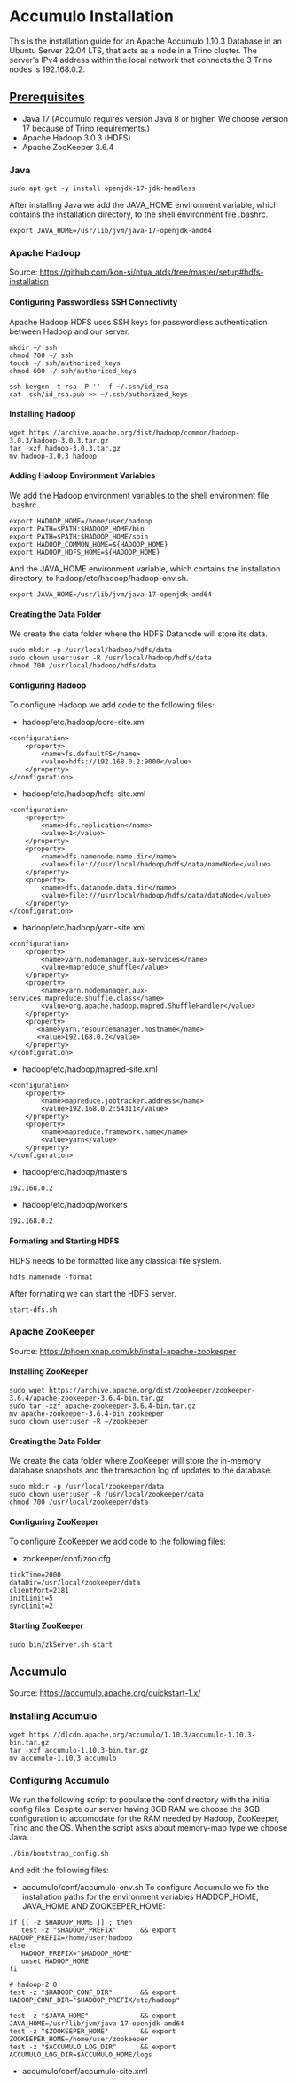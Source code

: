 # Accumulo Installation
This is the installation guide for an Apache Accumulo 1.10.3 Database in an Ubuntu Server 22.04 LTS, that acts as a node in a Trino cluster. The server's IPv4 address within the local network that connects the 3 Trino nodes is 192.168.0.2.

## [Prerequisites](https://accumulo.apache.org/release/accumulo-1.10.0/#minimum-requirements)
- Java 17 (Accumulo requires version Java 8 or higher. We choose version 17 because of Trino requirements.)
- Apache Hadoop 3.0.3 (HDFS)
- Apache ZooKeeper 3.6.4

### Java
```
sudo apt-get -y install openjdk-17-jdk-headless
```
After installing Java we add the JAVA_HOME environment variable, which contains the installation directory, to the shell environment file .bashrc.
```
export JAVA_HOME=/usr/lib/jvm/java-17-openjdk-amd64
```

### Apache Hadoop
Source: https://github.com/kon-si/ntua_atds/tree/master/setup#hdfs-installation

#### Configuring Passwordless SSH Connectivity
Apache Hadoop HDFS uses SSH keys for passwordless authentication between Hadoop and our server.
```
mkdir ~/.ssh
chmod 700 ~/.ssh
touch ~/.ssh/authorized_keys
chmod 600 ~/.ssh/authorized_keys

ssh-keygen -t rsa -P '' -f ~/.ssh/id_rsa
cat .ssh/id_rsa.pub >> ~/.ssh/authorized_keys
```

#### Installing Hadoop
```
wget https://archive.apache.org/dist/hadoop/common/hadoop-3.0.3/hadoop-3.0.3.tar.gz
tar -xzf hadoop-3.0.3.tar.gz 
mv hadoop-3.0.3 hadoop
```

#### Adding Hadoop Environment Variables
We add the Hadoop environment variables to the shell environment file .bashrc.
```
export HADOOP_HOME=/home/user/hadoop
export PATH=$PATH:$HADOOP_HOME/bin
export PATH=$PATH:$HADOOP_HOME/sbin
export HADOOP_COMMON_HOME=${HADOOP_HOME}
export HADOOP_HDFS_HOME=${HADOOP_HOME}
```
And the JAVA_HOME environment variable, which contains the installation directory, to hadoop/etc/hadoop/hadoop-env.sh.
```
export JAVA_HOME=/usr/lib/jvm/java-17-openjdk-amd64
```
#### Creating the Data Folder
We create the data folder where the HDFS Datanode will store its data.
```
sudo mkdir -p /usr/local/hadoop/hdfs/data
sudo chown user:user -R /usr/local/hadoop/hdfs/data
chmod 700 /usr/local/hadoop/hdfs/data
```

#### Configuring Hadoop
To configure Hadoop we add code to the following files:
- hadoop/etc/hadoop/core-site.xml
```
<configuration>
    <property>
        <name>fs.defaultFS</name>
        <value>hdfs://192.168.0.2:9000</value>
    </property>
</configuration>
```
- hadoop/etc/hadoop/hdfs-site.xml
```
<configuration>
    <property>
        <name>dfs.replication</name>
        <value>1</value>
    </property>
    <property>
        <name>dfs.namenode.name.dir</name>
        <value>file:///usr/local/hadoop/hdfs/data/nameNode</value>
    </property>
    <property>
        <name>dfs.datanode.data.dir</name>
        <value>file:///usr/local/hadoop/hdfs/data/dataNode</value>
    </property>
</configuration>
```
- hadoop/etc/hadoop/yarn-site.xml
```
<configuration>
    <property>
        <name>yarn.nodemanager.aux-services</name>
        <value>mapreduce_shuffle</value>
    </property>
    <property>
        <name>yarn.nodemanager.aux-services.mapreduce.shuffle.class</name>
        <value>org.apache.hadoop.mapred.ShuffleHandler</value>
    </property>
    <property>
       <name>yarn.resourcemanager.hostname</name>
       <value>192.168.0.2</value>
    </property>
</configuration>
```
- hadoop/etc/hadoop/mapred-site.xml
```
<configuration>
    <property>
        <name>mapreduce.jobtracker.address</name>
        <value>192.168.0.2:54311</value>
    </property>
    <property>
        <name>mapreduce.framework.name</name>
        <value>yarn</value>
    </property>
</configuration>
```
- hadoop/etc/hadoop/masters
```
192.168.0.2
```
- hadoop/etc/hadoop/workers
```
192.168.0.2
```

#### Formating and Starting HDFS
HDFS needs to be formatted like any classical file system.
```
hdfs namenode -format
```
After formating we can start the HDFS server.
```
start-dfs.sh
```

### Apache ZooKeeper
Source: https://phoenixnap.com/kb/install-apache-zookeeper

#### Installing ZooKeeper
```
sudo wget https://archive.apache.org/dist/zookeeper/zookeeper-3.6.4/apache-zookeeper-3.6.4-bin.tar.gz
sudo tar -xzf apache-zookeeper-3.6.4-bin.tar.gz
mv apache-zookeeper-3.6.4-bin zookeeper
sudo chown user:user -R ~/zookeeper
```

#### Creating the Data Folder
We create the data folder where ZooKeeper will store the in-memory database snapshots and the transaction log of updates to the database.
```
sudo mkdir -p /usr/local/zookeeper/data
sudo chown user:user -R /usr/local/zookeeper/data
chmod 700 /usr/local/zookeeper/data
```

#### Configuring ZooKeeper
To configure ZooKeeper we add code to the following files:
- zookeeper/conf/zoo.cfg
```
tickTime=2000
dataDir=/usr/local/zookeeper/data
clientPort=2181
initLimit=5
syncLimit=2
```

#### Starting ZooKeeper
```
sudo bin/zkServer.sh start
```

## Accumulo
Source: https://accumulo.apache.org/quickstart-1.x/

### Installing Accumulo
```
wget https://dlcdn.apache.org/accumulo/1.10.3/accumulo-1.10.3-bin.tar.gz
tar -xzf accumulo-1.10.3-bin.tar.gz
mv accumulo-1.10.3 accumulo
```

### Configuring Accumulo
We run the following script to populate the conf directory with the initial config files. Despite our server having 8GB RAM we choose the 3GB configuration to accomodate for the RAM needed by Hadoop, ZooKeeper, Trino and the OS. When the script asks about memory-map type we choose Java.
```
./bin/bootstrap_config.sh
```
And edit the following files:
- accumulo/conf/accumulo-env.sh
To configure Accumulo we fix the installation paths for the environment variables HADDOP_HOME, JAVA_HOME AND ZOOKEEPER_HOME:
```
if [[ -z $HADOOP_HOME ]] ; then
   test -z "$HADOOP_PREFIX"      && export HADOOP_PREFIX=/home/user/hadoop
else
   HADOOP_PREFIX="$HADOOP_HOME"
   unset HADOOP_HOME
fi

# hadoop-2.0:
test -z "$HADOOP_CONF_DIR"       && export HADOOP_CONF_DIR="$HADOOP_PREFIX/etc/hadoop"

test -z "$JAVA_HOME"             && export JAVA_HOME=/usr/lib/jvm/java-17-openjdk-amd64
test -z "$ZOOKEEPER_HOME"        && export ZOOKEEPER_HOME=/home/user/zookeeper
test -z "$ACCUMULO_LOG_DIR"      && export ACCUMULO_LOG_DIR=$ACCUMULO_HOME/logs
```
- accumulo/conf/accumulo-site.xml
```
```

